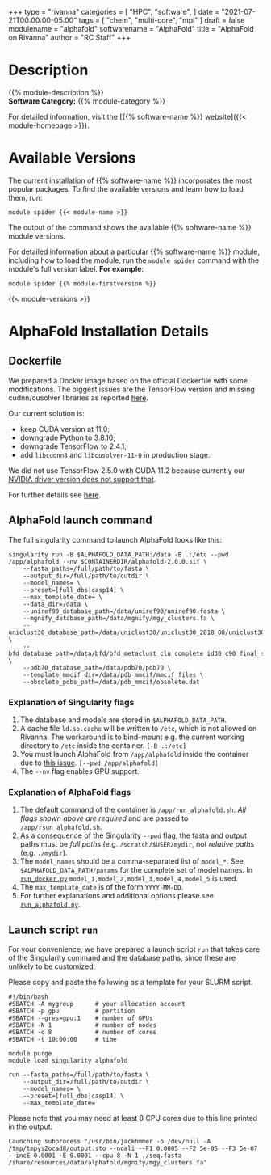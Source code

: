 +++
type = "rivanna"
categories = [
  "HPC",
  "software",
]
date = "2021-07-21T00:00:00-05:00"
tags = [
  "chem",
  "multi-core",
  "mpi"
]
draft = false
modulename = "alphafold"
softwarename = "AlphaFold"
title = "AlphaFold on Rivanna"
author = "RC Staff"
+++

# Description
{{% module-description %}}
<br>
**Software Category:** {{% module-category %}}

For detailed information, visit the [{{% software-name %}} website]({{< module-homepage >}}).

# Available Versions
The current installation of {{% software-name %}} incorporates the most popular packages. To find the available versions and learn how to load them, run:

```
module spider {{< module-name >}}
```

The output of the command shows the available {{% software-name %}} module versions.

For detailed information about a particular {{% software-name %}} module, including how to load the module, run the `module spider` command with the module's full version label. __For example__:
```
module spider {{% module-firstversion %}}
```

{{< module-versions >}}

# AlphaFold Installation Details

## Dockerfile

We prepared a Docker image based on the official Dockerfile with some modifications. The biggest issues are the TensorFlow version and missing cudnn/cusolver libraries as reported [here](https://github.com/deepmind/alphafold/pull/28).

Our current solution is:

- keep CUDA version at 11.0;
- downgrade Python to 3.8.10;
- downgrade TensorFlow to 2.4.1;
- add `libcudnn8` and `libcusolver-11-0` in production stage.

We did not use TensorFlow 2.5.0 with CUDA 11.2 because currently our [NVIDIA driver version does not support that](/userinfo/rivanna/software/tensorflow/#can-i-install-my-own-tensorflow-that-works-on-a-gpu).

For further details see [here](https://github.com/uvarc/rivanna-docker/tree/master/alphafold/2.0.0).

## AlphaFold launch command

The full singularity command to launch AlphaFold looks like this:

```
singularity run -B $ALPHAFOLD_DATA_PATH:/data -B .:/etc --pwd /app/alphafold --nv $CONTAINERDIR/alphafold-2.0.0.sif \
    --fasta_paths=/full/path/to/fasta \
    --output_dir=/full/path/to/outdir \
    --model_names= \
    --preset=[full_dbs|casp14] \
    --max_template_date= \
    --data_dir=/data \
    --uniref90_database_path=/data/uniref90/uniref90.fasta \
    --mgnify_database_path=/data/mgnify/mgy_clusters.fa \
    --uniclust30_database_path=/data/uniclust30/uniclust30_2018_08/uniclust30_2018_08 \
    --bfd_database_path=/data/bfd/bfd_metaclust_clu_complete_id30_c90_final_seq.sorted_opt \
    --pdb70_database_path=/data/pdb70/pdb70 \
    --template_mmcif_dir=/data/pdb_mmcif/mmcif_files \
    --obsolete_pdbs_path=/data/pdb_mmcif/obsolete.dat
```

### Explanation of Singularity flags

1. The database and models are stored in `$ALPHAFOLD_DATA_PATH`.
1. A cache file `ld.so.cache` will be written to `/etc`, which is not allowed on Rivanna. The workaround is to bind-mount e.g. the current working directory to `/etc` inside the container. `[-B .:/etc]`
1. You must launch AlphaFold from `/app/alphafold` inside the container due to [this issue](https://github.com/deepmind/alphafold/issues/32). `[--pwd /app/alphafold]`
1. The `--nv` flag enables GPU support.

### Explanation of AlphaFold flags

1. The default command of the container is `/app/run_alphafold.sh`. *All flags shown above are required* and are passed to `/app/rsun_alphafold.sh`.
1. As a consequence of the Singularity `--pwd` flag, the fasta and output paths must be *full paths* (e.g. `/scratch/$USER/mydir`, not *relative paths* (e.g. `./mydir`).
1. The `model_names` should be a comma-separated list of `model_*`. See `$ALPHAFOLD_DATA_PATH/params` for the complete set of model names. In [`run_docker.py`](https://github.com/deepmind/alphafold/blob/main/docker/run_docker.py) `model_1,model_2,model_3,model_4,model_5` is used.
1. The `max_template_date` is of the form `YYYY-MM-DD`.
1. For further explanations and additional options please see [`run_alphafold.py`](https://github.com/deepmind/alphafold/blob/main/run_alphafold.py).

## Launch script `run`

For your convenience, we have prepared a launch script `run` that takes care of the Singularity command and the database paths, since these are unlikely to be customized.

Please copy and paste the following as a template for your SLURM script. 
```
#!/bin/bash
#SBATCH -A mygroup      # your allocation account
#SBATCH -p gpu          # partition
#SBATCH --gres=gpu:1    # number of GPUs
#SBATCH -N 1            # number of nodes
#SBATCH -c 8            # number of cores
#SBATCH -t 10:00:00     # time

module purge
module load singularity alphafold

run --fasta_paths=/full/path/to/fasta \
    --output_dir=/full/path/to/outdir \
    --model_names= \
    --preset=[full_dbs|casp14] \
    --max_template_date=
```

Please note that you may need at least 8 CPU cores due to this line printed in the output:
```
Launching subprocess "/usr/bin/jackhmmer -o /dev/null -A /tmp/tmpys2ocad8/output.sto --noali --F1 0.0005 --F2 5e-05 --F3 5e-07 --incE 0.0001 -E 0.0001 --cpu 8 -N 1 ./seq.fasta /share/resources/data/alphafold/mgnify/mgy_clusters.fa"
```
